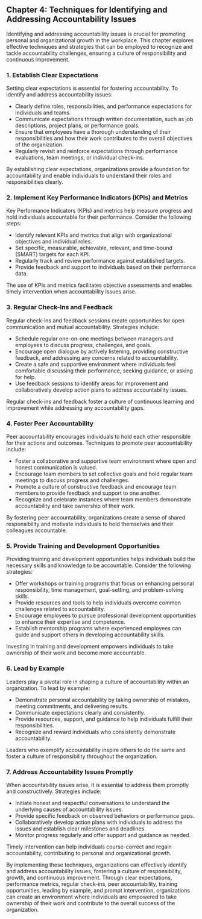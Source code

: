 Chapter 4: Techniques for Identifying and Addressing Accountability Issues
--------------------------------------------------------------------------

Identifying and addressing accountability issues is crucial for promoting personal and organizational growth in the workplace. This chapter explores effective techniques and strategies that can be employed to recognize and tackle accountability challenges, ensuring a culture of responsibility and continuous improvement.

### **1. Establish Clear Expectations**

Setting clear expectations is essential for fostering accountability. To identify and address accountability issues:

* Clearly define roles, responsibilities, and performance expectations for individuals and teams.
* Communicate expectations through written documentation, such as job descriptions, project plans, or performance goals.
* Ensure that employees have a thorough understanding of their responsibilities and how their work contributes to the overall objectives of the organization.
* Regularly revisit and reinforce expectations through performance evaluations, team meetings, or individual check-ins.

By establishing clear expectations, organizations provide a foundation for accountability and enable individuals to understand their roles and responsibilities clearly.

### **2. Implement Key Performance Indicators (KPIs) and Metrics**

Key Performance Indicators (KPIs) and metrics help measure progress and hold individuals accountable for their performance. Consider the following steps:

* Identify relevant KPIs and metrics that align with organizational objectives and individual roles.
* Set specific, measurable, achievable, relevant, and time-bound (SMART) targets for each KPI.
* Regularly track and review performance against established targets.
* Provide feedback and support to individuals based on their performance data.

The use of KPIs and metrics facilitates objective assessments and enables timely intervention when accountability issues arise.

### **3. Regular Check-Ins and Feedback**

Regular check-ins and feedback sessions create opportunities for open communication and mutual accountability. Strategies include:

* Schedule regular one-on-one meetings between managers and employees to discuss progress, challenges, and goals.
* Encourage open dialogue by actively listening, providing constructive feedback, and addressing any concerns related to accountability.
* Create a safe and supportive environment where individuals feel comfortable discussing their performance, seeking guidance, or asking for help.
* Use feedback sessions to identify areas for improvement and collaboratively develop action plans to address accountability issues.

Regular check-ins and feedback foster a culture of continuous learning and improvement while addressing any accountability gaps.

### **4. Foster Peer Accountability**

Peer accountability encourages individuals to hold each other responsible for their actions and outcomes. Techniques to promote peer accountability include:

* Foster a collaborative and supportive team environment where open and honest communication is valued.
* Encourage team members to set collective goals and hold regular team meetings to discuss progress and challenges.
* Promote a culture of constructive feedback and encourage team members to provide feedback and support to one another.
* Recognize and celebrate instances where team members demonstrate accountability and take ownership of their work.

By fostering peer accountability, organizations create a sense of shared responsibility and motivate individuals to hold themselves and their colleagues accountable.

### **5. Provide Training and Development Opportunities**

Providing training and development opportunities helps individuals build the necessary skills and knowledge to be accountable. Consider the following strategies:

* Offer workshops or training programs that focus on enhancing personal responsibility, time management, goal-setting, and problem-solving skills.
* Provide resources and tools to help individuals overcome common challenges related to accountability.
* Encourage employees to pursue professional development opportunities to enhance their expertise and competence.
* Establish mentorship programs where experienced employees can guide and support others in developing accountability skills.

Investing in training and development empowers individuals to take ownership of their work and become more accountable.

### **6. Lead by Example**

Leaders play a pivotal role in shaping a culture of accountability within an organization. To lead by example:

* Demonstrate personal accountability by taking ownership of mistakes, meeting commitments, and delivering results.
* Communicate expectations clearly and consistently.
* Provide resources, support, and guidance to help individuals fulfill their responsibilities.
* Recognize and reward individuals who consistently demonstrate accountability.

Leaders who exemplify accountability inspire others to do the same and foster a culture of responsibility throughout the organization.

### **7. Address Accountability Issues Promptly**

When accountability issues arise, it is essential to address them promptly and constructively. Strategies include:

* Initiate honest and respectful conversations to understand the underlying causes of accountability issues.
* Provide specific feedback on observed behaviors or performance gaps.
* Collaboratively develop action plans with individuals to address the issues and establish clear milestones and deadlines.
* Monitor progress regularly and offer support and guidance as needed.

Timely intervention can help individuals course-correct and regain accountability, contributing to personal and organizational growth.

By implementing these techniques, organizations can effectively identify and address accountability issues, fostering a culture of responsibility, growth, and continuous improvement. Through clear expectations, performance metrics, regular check-ins, peer accountability, training opportunities, leading by example, and prompt intervention, organizations can create an environment where individuals are empowered to take ownership of their work and contribute to the overall success of the organization.
